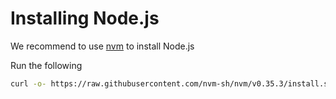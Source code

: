 # Installing Node.js
We recommend to use [nvm](https://github.com/nvm-sh/nvm) to install Node.js

Run the following 

```sh
curl -o- https://raw.githubusercontent.com/nvm-sh/nvm/v0.35.3/install.sh | bash
```